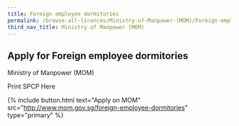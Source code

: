 ```yaml
---
title: Foreign employee dormitories
permalink: /browse-all-licences/Ministry-of-Manpower-(MOM)/Foreign-employee-dormitories
third_nav_title: Ministry of Manpower (MOM)
---
```


## Apply for Foreign employee dormitories

Ministry of Manpower (MOM)

Print SPCP Here

{% include button.html text="Apply on MOM" src="http://www.mom.gov.sg/foreign-employee-dormitories" type="primary" %}
